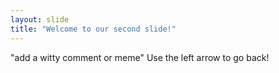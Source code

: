 ```yaml
---
layout: slide
title: "Welcome to our second slide!"
---
```

"add a witty comment or meme"
Use the left arrow to go back!
